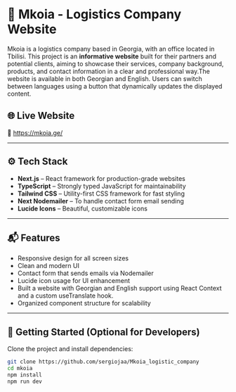 # 🚚 Mkoia - Logistics Company Website

Mkoia is a logistics company based in Georgia, with an office located in Tbilisi. This project is an **informative website** built for their partners and potential clients, aiming to showcase their services, company background, products, and contact information in a clear and professional way.The  website is available in both Georgian and English. Users can switch between languages using a button that dynamically updates the displayed content.


## 🌐 Live Website

🔗 https://mkoia.ge/

---

## ⚙️ Tech Stack

- **Next.js** – React framework for production-grade websites
- **TypeScript** – Strongly typed JavaScript for maintainability
- **Tailwind CSS** – Utility-first CSS framework for fast styling
- **Next Nodemailer** – To handle contact form email sending
- **Lucide Icons** – Beautiful, customizable icons

---

## 📬 Features

- Responsive design for all screen sizes
- Clean and modern UI
- Contact form that sends emails via Nodemailer
- Lucide icon usage for UI enhancement
- Built a website with Georgian and English support using React Context and a custom useTranslate hook.
- Organized component structure for scalability

---

## 🚀 Getting Started (Optional for Developers)

Clone the project and install dependencies:

```bash
git clone https://github.com/sergiojaa/Mkoia_logistic_company
cd mkoia
npm install
npm run dev



